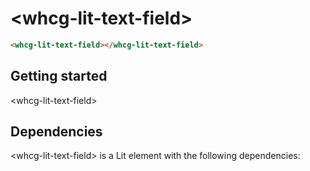 # &lt;whcg-lit-text-field&gt;

```html
<whcg-lit-text-field></whcg-lit-text-field>
```

## Getting started 

&lt;whcg-lit-text-field&gt;

## Dependencies

&lt;whcg-lit-text-field&gt; is a Lit element with the following dependencies:
